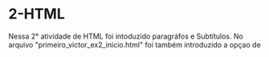 # 2-HTML
Nessa 2° atividade de HTML foi intoduzido paragráfos e Subtítulos.
No arquivo "primeiro_victor_ex2_inicio.html" foi também introduzido a opçao de 
